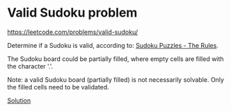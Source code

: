 # Valid Sudoku problem

https://leetcode.com/problems/valid-sudoku/

Determine if a Sudoku is valid, according to: [Sudoku Puzzles - The Rules](http://sudoku.com.au/TheRules.aspx).

The Sudoku board could be partially filled, where empty cells are filled with the character '.'.

Note: a valid Sudoku board (partially filled) is not necessarily solvable. Only the filled cells need to be validated.

[Solution](ValidSudoku.java)
